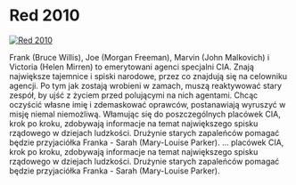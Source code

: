 Red 2010 
=============
[![Red 2010 ](http://vidos.pl/images/player.gif)](http://vidos.pl/red-2010)

 Frank (Bruce Willis), Joe (Morgan Freeman), Marvin (John Malkovich) i Victoria (Helen Mirren) to emerytowani agenci specjalni CIA. Znają największe tajemnice i spiski narodowe, przez co znajdują się na celowniku agencji. Po tym jak zostają wrobieni w zamach, muszą reaktywować stary zespół, by ujść z życiem przed polującymi na nich agentami. Chcąc oczyścić własne imię i zdemaskować oprawców, postanawiają wyruszyć w misję niemal niemożliwą. Włamując się do poszczególnych placówek CIA, krok po kroku, zdobywają informacje na temat największego spisku rządowego w dziejach ludzkości. Drużynie starych zapaleńców pomagać będzie przyjaciółka Franka - Sarah (Mary-Louise Parker).   ... placówek CIA, krok po kroku, zdobywają informacje na temat największego spisku rządowego w dziejach ludzkości. Drużynie starych zapaleńców pomagać będzie przyjaciółka Franka - Sarah (Mary-Louise Parker).
